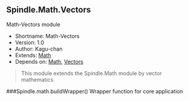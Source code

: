 Spindle.Math.Vectors
--------------------
Math-Vectors module

* Shortname: Math-Vectors
* Version: 1.0
* Author: Kagu-chan
* Extends: [Math](../modules/math.md)
* Depends on: [Math](../modules/math.md), [Vectors](../modules/vectors.md)

> This module extends the Spindle.Math module by vector mathematics.

###Spindle.math.buildWrapper()
Wrapper function for core application
